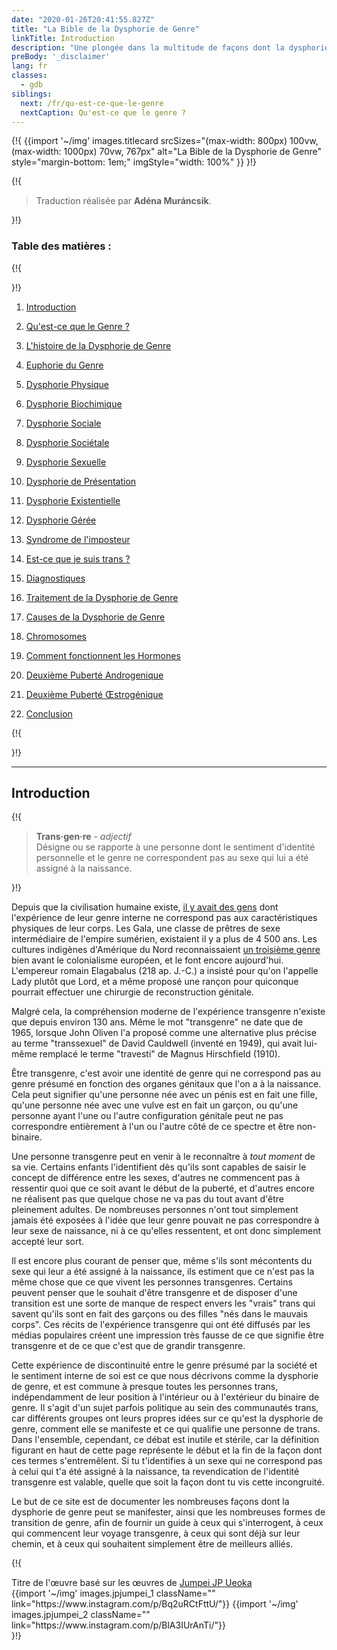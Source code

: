 ```yaml
---
date: "2020-01-26T20:41:55.827Z"
title: "La Bible de la Dysphorie de Genre"
linkTitle: Introduction
description: "Une plongée dans la multitude de façons dont la dysphorie de genre se manifeste et ce que signifie être transgenre."
preBody: '_disclaimer'
lang: fr
classes:
  - gdb
siblings:
  next: /fr/qu-est-ce-que-le-genre
  nextCaption: Qu'est-ce que le genre ?
---
```



{!{
{{import
  '~/img'
  images.titlecard
  srcSizes="(max-width: 800px) 100vw, (max-width: 1000px) 70vw, 767px"
  alt="La Bible de la Dysphorie de Genre"
  style="margin-bottom: 1em;"
  imgStyle="width: 100%"
}}
}!}

{!{
<div class="gutter"><blockquote>
  Traduction réalisée par <strong>Adéna Muráncsik</strong>.
</blockquote></div>
}!}


### Table des matières :

{!{ <div class="two-column-list"> }!}

1. [Introduction](/fr/#introduction)

2. [Qu'est-ce que le Genre ?](/fr/qu-est-ce-que-le-genre)

3. [L'histoire de la Dysphorie de Genre](/fr/histoire)

4. [Euphorie du Genre](/fr/euphorie)

5. [Dysphorie Physique](/fr/dysphorie-physique)

6. [Dysphorie Biochimique](/fr/dysphorie-biochimique)

7. [Dysphorie Sociale](/fr/dysphorie-sociale)

8. [Dysphorie Sociétale](/fr/dysphorie-societale)

9. [Dysphorie Sexuelle](/fr/dysphorie-sexuelle)

10. [Dysphorie de Présentation](/fr/dysphorie-de-presentation)

11. [Dysphorie Existentielle](/fr/dysphorie-existentielle)

12. [Dysphorie Gérée](/fr/dysphorie-geree)

13. [Syndrome de l'imposteur](/fr/syndrome-d-imposteur)

14. [Est-ce que je suis trans ?](/fr/est-ce-que-je-suis-trans)

15. [Diagnostiques](/fr/diagnostiques)

16. [Traitement de la Dysphorie de Genre](/fr/traitement)

17. [Causes de la Dysphorie de Genre](/fr/causes)

18. [Chromosomes](/fr/chromosomes)

19. [Comment fonctionnent les Hormones](/fr/hormones)

20. [Deuxième Puberté Androgenique](/fr/deuxieme-puberte-androgenique)

21. [Deuxième Puberté Œstrogénique](/fr/deuxieme-puberte-oestrogenique)

22. [Conclusion](/fr/conclusion)

{!{ </div> }!}

<hr class="print-break-after print-hidden">

## Introduction

{!{
<div class="gutter"><blockquote>
  <strong>Trans·gen·re</strong> - <em>adjectif</em><br>
  Désigne ou se rapporte à une personne dont le sentiment d'identité personnelle et le genre ne correspondent pas au sexe qui lui a été assigné à la naissance.
</blockquote></div>
}!}

Depuis que la civilisation humaine existe, [il y avait des gens](https://fr.wikipedia.org/wiki/Histoire_de_la_transidentit%C3%A9) dont l'expérience de leur genre interne ne correspond pas aux caractéristiques physiques de leur corps. Les Gala, une classe de prêtres de sexe intermédiaire de l'empire sumérien, existaient il y a plus de 4 500 ans. Les cultures indigènes d'Amérique du Nord reconnaissaient [un troisième genre](https://fr.wikipedia.org/wiki/Troisi%C3%A8me_genre) bien avant le colonialisme européen, et le font encore aujourd'hui. L'empereur romain Elagabalus (218 ap. J.-C.) a insisté pour qu'on l'appelle Lady plutôt que Lord, et a même proposé une rançon pour quiconque pourrait effectuer une chirurgie de reconstruction génitale.

Malgré cela, la compréhension moderne de l'expérience transgenre n'existe que depuis environ 130 ans. Même le mot "transgenre" ne date que de 1965, lorsque John Oliven l'a proposé comme une alternative plus précise au terme "transsexuel" de David Cauldwell (inventé en 1949), qui avait lui-même remplacé le terme "travesti" de Magnus Hirschfield (1910).

Être transgenre, c'est avoir une identité de genre qui ne correspond pas au genre présumé en fonction des organes génitaux que l'on a à la naissance. Cela peut signifier qu'une personne née avec un pénis est en fait une fille, qu'une personne née avec une vulve est en fait un garçon, ou qu'une personne ayant l'une ou l'autre configuration génitale peut ne pas correspondre entièrement à l'un ou l'autre côté de ce spectre et être non-binaire.

Une personne transgenre peut en venir à le reconnaître à *tout moment* de sa vie. Certains enfants l'identifient dès qu'ils sont capables de saisir le concept de différence entre les sexes, d'autres ne commencent pas à ressentir quoi que ce soit avant le début de la puberté, et d'autres encore ne réalisent pas que quelque chose ne va pas du tout avant d'être pleinement adultes. De nombreuses personnes n'ont tout simplement jamais été exposées à l'idée que leur genre pouvait ne pas correspondre à leur sexe de naissance, ni à ce qu'elles ressentent, et ont donc simplement accepté leur sort.

Il est encore plus courant de penser que, même s'ils sont mécontents du sexe qui leur a été assigné à la naissance, ils estiment que ce n'est pas la même chose que ce que vivent les personnes transgenres. Certains peuvent penser que le souhait d'être transgenre et de disposer d'une transition est une sorte de manque de respect envers les "vrais" trans qui savent qu'ils sont en fait des garçons ou des filles "nés dans le mauvais corps". Ces récits de l'expérience transgenre qui ont été diffusés par les médias populaires créent une impression très fausse de ce que signifie être transgenre et de ce que c'est que de grandir transgenre.

Cette expérience de discontinuité entre le genre présumé par la société et le sentiment interne de soi est ce que nous décrivons comme la dysphorie de genre, et est commune à presque toutes les personnes trans, indépendamment de leur position à l'intérieur ou à l'extérieur du binaire de genre. Il s'agit d'un sujet parfois politique au sein des communautés trans, car différents groupes ont leurs propres idées sur ce qu'est la dysphorie de genre, comment elle se manifeste et ce qui qualifie une personne de trans. Dans l'ensemble, cependant, ce débat est inutile et stérile, car la définition figurant en haut de cette page représente le début et la fin de la façon dont ces termes s'entremêlent. Si tu t'identifies à un sexe qui ne correspond pas à celui qui t'a été assigné à la naissance, ta revendication de l'identité transgenre est valable, quelle que soit la façon dont tu vis cette incongruité.

Le but de ce site est de documenter les nombreuses façons dont la dysphorie de genre peut se manifester, ainsi que les nombreuses formes de transition de genre, afin de fournir un guide à ceux qui s'interrogent, à ceux qui commencent leur voyage transgenre, à ceux qui sont déjà sur leur chemin, et à ceux qui souhaitent simplement être de meilleurs alliés.

{!{
<div class="gutter flex flex-end print-inline print-span2 print-center">
<span>Titre de l'œuvre basé sur les œuvres de <a href="https://www.instagram.com/jp_means_jumpei/">Jumpei JP Ueoka</a></span>
<div class="grid-row" style="grid-template-columns: 1fr 1fr">
{{import '~/img' images.jpjumpei_1 className="" link="https://www.instagram.com/p/Bq2uRCtFttU/"}}
{{import '~/img' images.jpjumpei_2 className="" link="https://www.instagram.com/p/BlA3IUrAnTi/"}}
</div>
</div>
}!}
